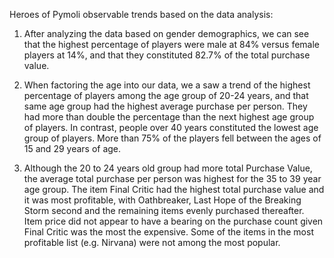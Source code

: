 
Heroes of Pymoli observable trends based on the data analysis:

1.	After analyzing the data based on gender demographics, we can see that the highest percentage of players were male at 84% versus female players at 14%, and that they constituted 82.7% of the total purchase value.

2.	When factoring the age into our data, we a saw a trend of the highest percentage of players among the age group of 20-24 years, and that same age group had the highest average purchase per person. They had more than double the percentage than the next highest age group of players. In contrast, people over 40 years constituted the lowest age group of players. More than 75% of the players fell between the ages of 15 and 29 years of age. 

3.	Although the 20 to 24 years old group had more total Purchase Value, the average total purchase per person was highest for the 35 to 39 year age group. The item Final Critic had the highest total purchase value and it was most profitable, with Oathbreaker, Last Hope of the Breaking Storm second and the remaining items evenly purchased thereafter. Item price did not appear to have a bearing on the purchase count given Final Critic was the most the expensive. Some of the items in the most profitable list (e.g. Nirvana) were not among the most popular. 